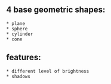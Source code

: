 ## 4 base geometric shapes:
	* plane
	* sphere
	* cylinder
	* cone
## features:
	* different level of brightness
	* shadows
